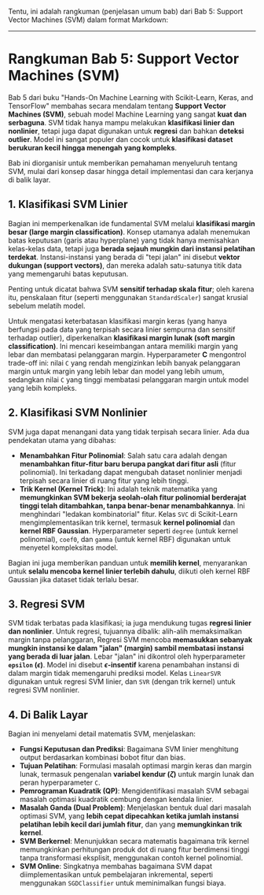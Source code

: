 Tentu, ini adalah rangkuman (penjelasan umum bab) dari Bab 5: Support Vector Machines (SVM) dalam format Markdown:

---

# Rangkuman Bab 5: Support Vector Machines (SVM)

Bab 5 dari buku "Hands-On Machine Learning with Scikit-Learn, Keras, and TensorFlow" membahas secara mendalam tentang **Support Vector Machines (SVM)**, sebuah model Machine Learning yang sangat **kuat dan serbaguna**. SVM tidak hanya mampu melakukan **klasifikasi linier dan nonlinier**, tetapi juga dapat digunakan untuk **regresi** dan bahkan **deteksi outlier**. Model ini sangat populer dan cocok untuk **klasifikasi dataset berukuran kecil hingga menengah yang kompleks**.

Bab ini diorganisir untuk memberikan pemahaman menyeluruh tentang SVM, mulai dari konsep dasar hingga detail implementasi dan cara kerjanya di balik layar.

## 1. Klasifikasi SVM Linier

Bagian ini memperkenalkan ide fundamental SVM melalui **klasifikasi margin besar (large margin classification)**. Konsep utamanya adalah menemukan batas keputusan (garis atau hyperplane) yang tidak hanya memisahkan kelas-kelas data, tetapi juga **berada sejauh mungkin dari instansi pelatihan terdekat**. Instansi-instansi yang berada di "tepi jalan" ini disebut **vektor dukungan (support vectors)**, dan mereka adalah satu-satunya titik data yang memengaruhi batas keputusan.

Penting untuk dicatat bahwa SVM **sensitif terhadap skala fitur**; oleh karena itu, penskalaan fitur (seperti menggunakan `StandardScaler`) sangat krusial sebelum melatih model.

Untuk mengatasi keterbatasan klasifikasi margin keras (yang hanya berfungsi pada data yang terpisah secara linier sempurna dan sensitif terhadap outlier), diperkenalkan **klasifikasi margin lunak (soft margin classification)**. Ini mencari keseimbangan antara memiliki margin yang lebar dan membatasi pelanggaran margin. Hyperparameter **C** mengontrol trade-off ini: nilai `C` yang rendah mengizinkan lebih banyak pelanggaran margin untuk margin yang lebih lebar dan model yang lebih umum, sedangkan nilai `C` yang tinggi membatasi pelanggaran margin untuk model yang lebih kompleks.

## 2. Klasifikasi SVM Nonlinier

SVM juga dapat menangani data yang tidak terpisah secara linier. Ada dua pendekatan utama yang dibahas:

* **Menambahkan Fitur Polinomial**: Salah satu cara adalah dengan **menambahkan fitur-fitur baru berupa pangkat dari fitur asli** (fitur polinomial). Ini terkadang dapat mengubah dataset nonlinier menjadi terpisah secara linier di ruang fitur yang lebih tinggi.
* **Trik Kernel (Kernel Trick)**: Ini adalah teknik matematika yang **memungkinkan SVM bekerja seolah-olah fitur polinomial berderajat tinggi telah ditambahkan, tanpa benar-benar menambahkannya**. Ini menghindari "ledakan kombinatorial" fitur. Kelas `SVC` di Scikit-Learn mengimplementasikan trik kernel, termasuk **kernel polinomial** dan **kernel RBF Gaussian**. Hyperparameter seperti `degree` (untuk kernel polinomial), `coef0`, dan `gamma` (untuk kernel RBF) digunakan untuk menyetel kompleksitas model.

Bagian ini juga memberikan panduan untuk **memilih kernel**, menyarankan untuk **selalu mencoba kernel linier terlebih dahulu**, diikuti oleh kernel RBF Gaussian jika dataset tidak terlalu besar.

## 3. Regresi SVM

SVM tidak terbatas pada klasifikasi; ia juga mendukung tugas **regresi linier dan nonlinier**. Untuk regresi, tujuannya dibalik: alih-alih memaksimalkan margin tanpa pelanggaran, Regresi SVM mencoba **memasukkan sebanyak mungkin instansi ke dalam "jalan" (margin) sambil membatasi instansi yang berada di luar jalan**. Lebar "jalan" ini dikontrol oleh hyperparameter **`epsilon` ($\epsilon$)**. Model ini disebut **$\epsilon$-insentif** karena penambahan instansi di dalam margin tidak memengaruhi prediksi model. Kelas `LinearSVR` digunakan untuk regresi SVM linier, dan `SVR` (dengan trik kernel) untuk regresi SVM nonlinier.

## 4. Di Balik Layar

Bagian ini menyelami detail matematis SVM, menjelaskan:

* **Fungsi Keputusan dan Prediksi**: Bagaimana SVM linier menghitung output berdasarkan kombinasi bobot fitur dan bias.
* **Tujuan Pelatihan**: Formulasi masalah optimasi margin keras dan margin lunak, termasuk pengenalan **variabel kendur ($\zeta$)** untuk margin lunak dan peran hyperparameter `C`.
* **Pemrograman Kuadratik (QP)**: Mengidentifikasi masalah SVM sebagai masalah optimasi kuadratik cembung dengan kendala linier.
* **Masalah Ganda (Dual Problem)**: Menjelaskan bentuk dual dari masalah optimasi SVM, yang **lebih cepat dipecahkan ketika jumlah instansi pelatihan lebih kecil dari jumlah fitur**, dan yang **memungkinkan trik kernel**.
* **SVM Berkernel**: Menunjukkan secara matematis bagaimana trik kernel memungkinkan perhitungan produk dot di ruang fitur berdimensi tinggi tanpa transformasi eksplisit, menggunakan contoh kernel polinomial.
* **SVM Online**: Singkatnya membahas bagaimana SVM dapat diimplementasikan untuk pembelajaran inkremental, seperti menggunakan `SGDClassifier` untuk meminimalkan fungsi biaya.
